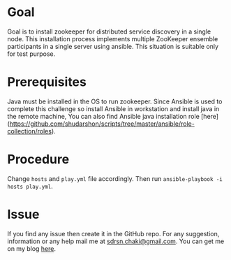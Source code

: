 # Goal

Goal is to install zookeeper for distributed service discovery in a single node. This installation process implements multiple ZooKeeper ensemble participants in a single server using ansible. This situation is suitable only for test purpose.

# Prerequisites

Java must be installed in the OS to run zookeeper. Since Ansible is used to complete this challenge so install Ansible in workstation and install java in the remote machine, You can also find Ansible java installation role [here] (https://github.com/shudarshon/scripts/tree/master/ansible/role-collection/roles).

# Procedure

Change `hosts` and `play.yml` file accordingly. Then run `ansible-playbook -i hosts play.yml`.

# Issue

If you find any issue then create it in the GitHub repo. For any suggestion, information or any help mail me at sdrsn.chaki@gmail.com. You can get me on my blog [here](www.shudarshon.com).
